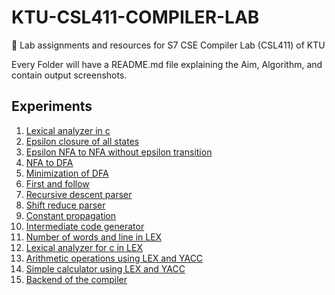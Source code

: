 # KTU-CSL411-COMPILER-LAB

 📝 Lab assignments and resources for S7 CSE Compiler Lab (CSL411) of KTU

 Every Folder will have a README.md file explaining the Aim, Algorithm, and contain output screenshots.
 ## Experiments
 1. [Lexical analyzer in c](https://github.com/SRA-V/KTU-CSL411-COMPILER-LAB/tree/main/experiments/lexical%20analyzer)
 2. [Epsilon closure of all states](https://github.com/SRA-V/KTU-CSL411-COMPILER-LAB/tree/main/experiments/epsilon%20closure%20of%20all%20states)
 3. [Epsilon NFA to NFA without epsilon transition](https://github.com/SRA-V/KTU-CSL411-COMPILER-LAB/tree/main/experiments/epsilon%20NFA%20to%20NFA)
 4. [NFA to DFA](https://github.com/SRA-V/KTU-CSL411-COMPILER-LAB/tree/main/experiments/NFA%20to%20DFA)
 5. [Minimization of DFA](https://github.com/SRA-V/KTU-CSL411-COMPILER-LAB/tree/main/experiments/minization%20of%20DFA)
 6. [First and follow](https://github.com/SRA-V/KTU-CSL411-COMPILER-LAB/tree/main/experiments/first%20and%20follow)
 7. [Recursive descent parser](https://github.com/SRA-V/KTU-CSL411-COMPILER-LAB/tree/main/experiments/recursive%20descent%20parser)
 8. [Shift reduce parser](https://github.com/SRA-V/KTU-CSL411-COMPILER-LAB/tree/main/experiments/shift%20reduce%20parser)
 9. [Constant propagation](https://github.com/SRA-V/KTU-CSL411-COMPILER-LAB/tree/main/experiments/constant%20propagation)
 10. [Intermediate code generator](https://github.com/SRA-V/KTU-CSL411-COMPILER-LAB/tree/main/experiments/intermediate%20code)
 11. [Number of words and line in LEX](https://github.com/SRA-V/KTU-CSL411-COMPILER-LAB/tree/main/experiments/lex%20count%20words%20lines)
 12. [Lexical analyzer for c in LEX](https://github.com/SRA-V/KTU-CSL411-COMPILER-LAB/tree/main/experiments/lex%20lexical%20analyzer)
 13. [Arithmetic operations using LEX and YACC](https://github.com/SRA-V/KTU-CSL411-COMPILER-LAB/tree/main/experiments/yacc%20arithmetic%20operations)
 14. [Simple calculator using LEX and YACC](https://github.com/SRA-V/KTU-CSL411-COMPILER-LAB/tree/main/experiments/yacc%20calculator)
 15. [Backend of the compiler](https://github.com/SRA-V/KTU-CSL411-COMPILER-LAB/tree/main/experiments/backend%20of%20compiler)
